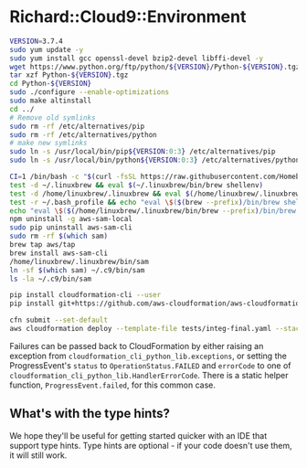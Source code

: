 # Richard::Cloud9::Environment

````bash
VERSION=3.7.4
sudo yum update -y
sudo yum install gcc openssl-devel bzip2-devel libffi-devel -y
wget https://www.python.org/ftp/python/${VERSION}/Python-${VERSION}.tgz
tar xzf Python-${VERSION}.tgz
cd Python-${VERSION}
sudo ./configure --enable-optimizations
sudo make altinstall
cd ../
# Remove old symlinks
sudo rm -rf /etc/alternatives/pip
sudo rm -rf /etc/alternatives/python
# make new symlinks
sudo ln -s /usr/local/bin/pip${VERSION:0:3} /etc/alternatives/pip
sudo ln -s /usr/local/bin/python${VERSION:0:3} /etc/alternatives/python

CI=1 /bin/bash -c "$(curl -fsSL https://raw.githubusercontent.com/Homebrew/install/master/install.sh)"
test -d ~/.linuxbrew && eval $(~/.linuxbrew/bin/brew shellenv)
test -d /home/linuxbrew/.linuxbrew && eval $(/home/linuxbrew/.linuxbrew/bin/brew shellenv)
test -r ~/.bash_profile && echo "eval \$($(brew --prefix)/bin/brew shellenv)" >>~/.bash_profile
echo "eval \$($(/home/linuxbrew/.linuxbrew/bin/brew --prefix)/bin/brew shellenv)" >>~/.profile
npm uninstall -g aws-sam-local
sudo pip uninstall aws-sam-cli
sudo rm -rf $(which sam)
brew tap aws/tap
brew install aws-sam-cli
/home/linuxbrew/.linuxbrew/bin/sam
ln -sf $(which sam) ~/.c9/bin/sam
ls -la ~/.c9/bin/sam

pip install cloudformation-cli --user
pip install git+https://github.com/aws-cloudformation/aws-cloudformation-rpdk-python-plugin.git#egg=cloudformation-cli-python-plugin --user

cfn submit --set-default
aws cloudformation deploy --template-file tests/integ-final.yaml --stack-name LateOtter001
````

Failures can be passed back to CloudFormation by either raising an exception from `cloudformation_cli_python_lib.exceptions`, or setting the ProgressEvent's `status` to `OperationStatus.FAILED` and `errorCode` to one of `cloudformation_cli_python_lib.HandlerErrorCode`. There is a static helper function, `ProgressEvent.failed`, for this common case.

## What's with the type hints?

We hope they'll be useful for getting started quicker with an IDE that support type hints. Type hints are optional - if your code doesn't use them, it will still work.
